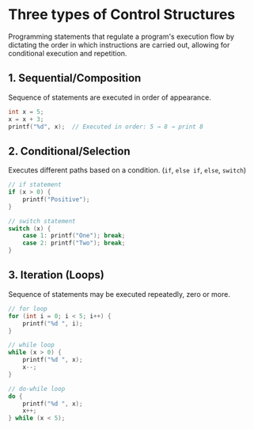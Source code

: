 # Three types of Control Structures 

Programming statements that regulate a program's execution flow by dictating the order in which instructions are carried out, allowing for conditional execution and repetition.

## 1. Sequential/Composition

Sequence of statements are executed in order of appearance.

```c
int x = 5;
x = x + 3;
printf("%d", x);  // Executed in order: 5 → 8 → print 8

```
## 2. Conditional/Selection

Executes different paths based on a condition. (`if`, `else if`, `else`, `switch`)

```c
// if statement
if (x > 0) {
    printf("Positive");
}

// switch statement
switch (x) {
    case 1: printf("One"); break;
    case 2: printf("Two"); break;
}
```
## 3. Iteration (Loops)

Sequence of statements may be executed repeatedly, zero or more.

```c
// for loop
for (int i = 0; i < 5; i++) {
    printf("%d ", i);
}

// while loop
while (x > 0) {
    printf("%d ", x);
    x--;
}

// do-while loop
do {
    printf("%d ", x);
    x++;
} while (x < 5);

```





